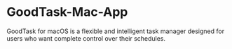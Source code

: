 # GoodTask-Mac-App
GoodTask for macOS is a flexible and intelligent task manager designed for users who want complete control over their schedules.
